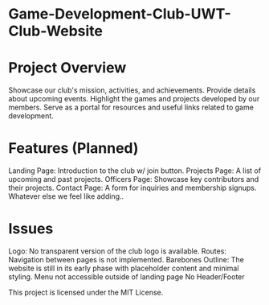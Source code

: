 # Game-Development-Club-UWT-Club-Website

# Project Overview

Showcase our club's mission, activities, and achievements.
Provide details about upcoming events.
Highlight the games and projects developed by our members.
Serve as a portal for resources and useful links related to game development.

# Features (Planned)
Landing Page: Introduction to the club w/ join button.
Projects Page: A list of upcoming and past projects.
Officers Page: Showcase key contributors and their projects.
Contact Page: A form for inquiries and membership signups.
Whatever else we feel like adding..

# Issues
Logo: No transparent version of the club logo is available.
Routes: Navigation between pages is not implemented.
Barebones Outline: The website is still in its early phase with placeholder content and minimal styling.
Menu not accessible outside of landing page
No Header/Footer

This project is licensed under the MIT License.
